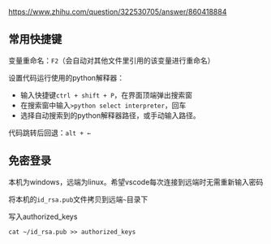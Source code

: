 https://www.zhihu.com/question/322530705/answer/860418884

## 常用快捷键

变量重命名：`F2`（会自动对其他文件里引用的该变量进行重命名）

设置代码运行使用的python解释器：

- 输入快捷键`ctrl + shift + P`，在界面顶端弹出搜索窗
- 在搜索窗中输入`>python select interpreter`，回车
- 选择自动搜索到的python解释器路径，或手动输入路径。

代码跳转后回退：`alt + ←`



## 免密登录

本机为windows，远端为linux。希望vscode每次连接到远端时无需重新输入密码

将本机的`id_rsa.pub`文件拷贝到远端`~`目录下

写入authorized_keys

```
cat ~/id_rsa.pub >> authorized_keys
```

